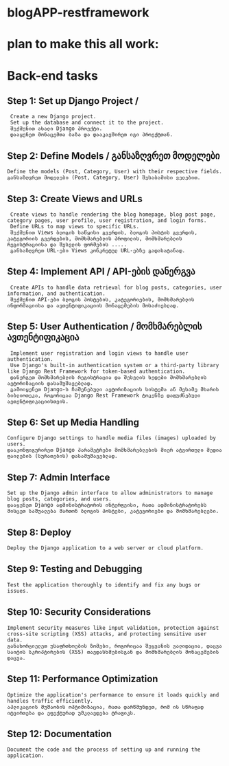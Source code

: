 # blogAPP-restframework

# plan to make this all work:

# Back-end tasks

## Step 1: Set up Django Project / 
     Create a new Django project.
     Set up the database and connect it to the project.
     შექმენით ახალი Django პროექტი.
     დააყენეთ მონაცემთა ბაზა და დააკავშირეთ იგი პროექტთან.

## Step 2: Define Models / განსაზღვრეთ მოდელები
    Define the models (Post, Category, User) with their respective fields.
    განსაზღვრეთ მოდელები (Post, Category, User) შესაბამისი ველებით.

## Step 3: Create Views and URLs
     Create views to handle rendering the blog homepage, blog post page, category pages, user profile, user registration, and login forms.
     Define URLs to map views to specific URLs.
     შექმენით Views ბლოგის საწყისი გვერდის, ბლოგის პოსტის გვერდის, კატეგორიის გვერდების, მომხმარებლის პროფილის, მომხმარებლის რეგისტრაციისა და შესვლის ფორმების .....
     განსაზღვრეთ URL-ები Views კონკრეტულ URL-ებზე გადასატანად.

## Step 4: Implement API /  API-ების დანერგვა
     Create APIs to handle data retrieval for blog posts, categories, user information, and authentication.
     შექმენით API-ები ბლოგის პოსტების, კატეგორიების, მომხმარებლის ინფორმაციისა და ავთენტიფიკაციის მონაცემების მოსაძიებლად.

## Step 5: User Authentication / მომხმარებლის ავთენტიფიკაცია
     Implement user registration and login views to handle user authentication.
     Use Django's built-in authentication system or a third-party library like Django Rest Framework for token-based authentication.
     დანერგეთ მომხმარებლის რეგისტრაცია და შესვლის ხედები მომხმარებლის ავტორიზაციის დასამუშავებლად.
     გამოიყენეთ Django-ს ჩაშენებული ავტორიზაციის სისტემა ან მესამე მხარის ბიბლიოთეკა, როგორიცაა Django Rest Framework ტოკენზე დაფუძნებული ავთენტიფიკაციისთვის.

## Step 6: Set up Media Handling
    Configure Django settings to handle media files (images) uploaded by users.
    დააკონფიგურირეთ Django პარამეტრები მომხმარებლების მიერ ატვირთული მედია ფაილების (სურათების) დასამუშავებლად.

## Step 7: Admin Interface
    Set up the Django admin interface to allow administrators to manage blog posts, categories, and users.
    დააყენეთ Django ადმინისტრატორის ინტერფეისი, რათა ადმინისტრატორებს მისცეთ საშუალება მართონ ბლოგის პოსტები, კატეგორიები და მომხმარებლები.

## Step 8: Deploy
    Deploy the Django application to a web server or cloud platform.

## Step 9: Testing and Debugging
    Test the application thoroughly to identify and fix any bugs or issues.

## Step 10: Security Considerations
    Implement security measures like input validation, protection against cross-site scripting (XSS) attacks, and protecting sensitive user data.
    განახორციელეთ უსაფრთხოების ზომები, როგორიცაა შეყვანის ვალიდაცია, დაცვა საიტის სკრიპტირების (XSS) თავდასხმებისგან და მომხმარებლის მონაცემების დაცვა.

## Step 11: Performance Optimization
    Optimize the application's performance to ensure it loads quickly and handles traffic efficiently.
    აპლიკაციის მუშაობის ოპტიმიზაცია, რათა დარწმუნდეთ, რომ ის სწრაფად იტვირთება და ეფექტურად უმკლავდება ტრაფიკს.

## Step 12: Documentation
    Document the code and the process of setting up and running the application.




